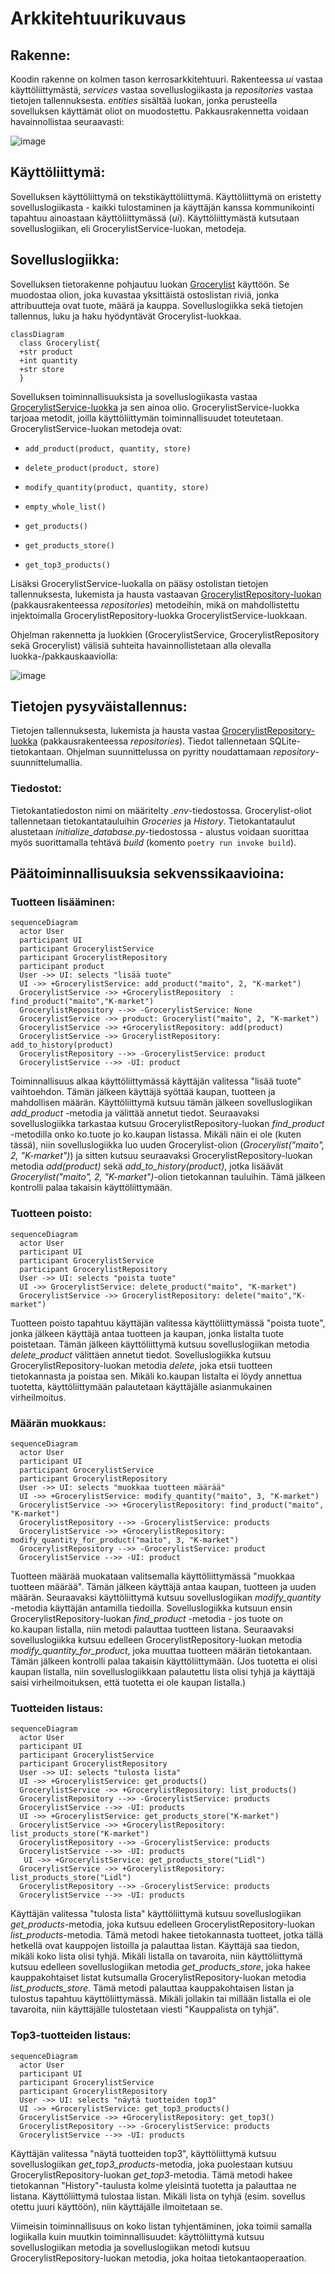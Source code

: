 # Arkkitehtuurikuvaus

## Rakenne:
Koodin rakenne on kolmen tason kerrosarkkitehtuuri. Rakenteessa *ui* vastaa käyttöliittymästä, *services* vastaa sovelluslogiikasta ja *repositories* vastaa tietojen tallennuksesta. *entities* sisältää luokan, jonka perusteella sovelluksen käyttämät oliot on muodostettu. Pakkausrakennetta voidaan havainnollistaa seuraavasti:

![image](https://user-images.githubusercontent.com/78747844/206843117-edf13d7d-cbcd-4368-a443-c858d40ba2aa.png)

## Käyttöliittymä:
Sovelluksen käyttöliittymä on tekstikäyttöliittymä. Käyttöliittymä on eristetty sovelluslogiikasta - kaikki tulostaminen ja käyttäjän kanssa kommunikointi tapahtuu ainoastaan käyttöliittymässä (*ui*). Käyttöliittymästä kutsutaan sovelluslogiikan, eli GrocerylistService-luokan, metodeja.

## Sovelluslogiikka:
Sovelluksen tietorakenne pohjautuu luokan [Grocerylist](https://github.com/ounisk/ot_harjoitustyo/blob/master/src/entities/grocerylist_entity.py) käyttöön. Se muodostaa olion, joka kuvastaa yksittäistä ostoslistan riviä, jonka attribuutteja ovat tuote, määrä ja kauppa. Sovelluslogiikka sekä tietojen tallennus, luku ja haku hyödyntävät Grocerylist-luokkaa.

```mermaid
classDiagram
  class Grocerylist{
  +str product
  +int quantity
  +str store
  }
  ```
Sovelluksen toiminnallisuuksista ja sovelluslogiikasta vastaa [GrocerylistService-luokka](https://github.com/ounisk/ot_harjoitustyo/blob/master/src/services/grocerylist_service.py) ja sen ainoa olio. GrocerylistService-luokka tarjoaa metodit, joilla käyttöliittymän toiminnallisuudet toteutetaan. GrocerylistService-luokan metodeja ovat:

- `add_product(product, quantity, store)`

- `delete_product(product, store)`

- `modify_quantity(product, quantity, store)`

- `empty_whole_list()`

- `get_products()`

-  `get_products_store()`

-  `get_top3_products()`


Lisäksi GrocerylistService-luokalla on pääsy ostolistan tietojen tallennuksesta, lukemista ja hausta vastaavan [GrocerylistRepository-luokan](https://github.com/ounisk/ot_harjoitustyo/blob/master/src/repositories/grocerylist_repository.py) (pakkausrakenteessa *repositories*) metodeihin, mikä on mahdollistettu injektoimalla GrocerylistRepository-luokka GrocerylistService-luokkaan.     

Ohjelman rakennetta ja luokkien (GrocerylistService, GrocerylistRepository sekä Grocerylist) välisiä suhteita havainnollistetaan alla olevalla luokka-/pakkauskaaviolla:

![image](https://user-images.githubusercontent.com/78747844/206849601-bb0da61a-e4b1-4b31-a00e-e33fc79102e7.png)

## Tietojen pysyväistallennus:
Tietojen tallennuksesta, lukemista ja hausta vastaa [GrocerylistRepository-luokka](https://github.com/ounisk/ot_harjoitustyo/blob/master/src/repositories/grocerylist_repository.py) (pakkausrakenteessa *repositories*). Tiedot tallennetaan SQLite-tietokantaan. Ohjelman suunnittelussa on pyritty noudattamaan *repository*-suunnittelumallia.

### Tiedostot:
Tietokantatiedoston nimi on määritelty *.env*-tiedostossa. 
Grocerylist-oliot tallennetaan tietokantatauluihin *Groceries* ja *History*. Tietokantataulut alustetaan *initialize_database.py*-tiedostossa - alustus voidaan suorittaa myös suorittamalla tehtävä *build* (komento `poetry run invoke build`).

## Päätoiminnallisuuksia sekvenssikaavioina:
### Tuotteen lisääminen:
  
```mermaid
sequenceDiagram
  actor User
  participant UI
  participant GrocerylistService
  participant GrocerylistRepository
  participant product
  User ->> UI: selects "lisää tuote"
  UI ->> +GrocerylistService: add_product("maito", 2, "K-market")
  GrocerylistService ->> +GrocerylistRepository  : find_product("maito","K-market")
  GrocerylistRepository -->> -GrocerylistService: None
  GrocerylistService ->> product: Grocerylist("maito", 2, "K-market")
  GrocerylistService ->> +GrocerylistRepository: add(product)
  GrocerylistService ->> GrocerylistRepository: add_to_history(product)
  GrocerylistRepository -->> -GrocerylistService: product
  GrocerylistService -->> -UI: product  
``` 
Toiminnallisuus alkaa käyttöliittymässä käyttäjän valitessa "lisää tuote" vaihtoehdon. Tämän jälkeen käyttäjä syöttää kaupan, tuotteen ja mahdollisen määrän. Käyttöliittymä kutsuu tämän jälkeen sovelluslogiikan *add_product* -metodia ja välittää annetut tiedot. Seuraavaksi sovelluslogiikka tarkastaa kutsuu GrocerylistRepository-luokan *find_product* -metodilla onko ko.tuote jo ko.kaupan listassa. Mikäli näin ei ole (kuten tässä), niin sovelluslogiikka luo uuden Grocerylist-olion (*Grocerylist("maito", 2, "K-market")*) ja sitten kutsuu seuraavaksi GrocerylistRepository-luokan metodia *add(product)* sekä *add_to_history(product)*, jotka lisäävät *Grocerylist("maito", 2, "K-market")*-olion tietokannan tauluihin. Tämä jälkeen kontrolli palaa takaisin käyttöliittymään.

### Tuotteen poisto:
```mermaid
sequenceDiagram
  actor User
  participant UI
  participant GrocerylistService
  participant GrocerylistRepository
  User ->> UI: selects "poista tuote"
  UI ->> GrocerylistService: delete_product("maito", "K-market")
  GrocerylistService ->> GrocerylistRepository: delete("maito","K-market")
``` 
Tuotteen poisto tapahtuu käyttäjän valitessa käyttöliittymässä "poista tuote", jonka jälkeen käyttäjä antaa tuotteen ja kaupan, jonka listalta tuote poistetaan. Tämän jälkeen käyttöliittymä kutsuu sovelluslogiikan metodia *delete_product* välittäen annetut tiedot. Sovelluslogiikka kutsuu GrocerylistRepository-luokan metodia *delete*, joka etsii tuotteen tietokannasta ja poistaa sen. Mikäli ko.kaupan listalta ei löydy annettua tuotetta, käyttöliittymään palautetaan käyttäjälle asianmukainen virheilmoitus.


### Määrän muokkaus:
```mermaid
sequenceDiagram
  actor User
  participant UI
  participant GrocerylistService
  participant GrocerylistRepository
  User ->> UI: selects "muokkaa tuotteen määrää"
  UI ->> +GrocerylistService: modify_quantity("maito", 3, "K-market")
  GrocerylistService ->> +GrocerylistRepository: find_product("maito", "K-market")
  GrocerylistRepository -->> -GrocerylistService: products  
  GrocerylistService ->> +GrocerylistRepository: modify_quantity_for_product("maito", 3, "K-market")
  GrocerylistRepository -->> -GrocerylistService: product
  GrocerylistService -->> -UI: product 
  ``` 
  Tuotteen määrää muokataan valitsemalla käyttöliittymässä "muokkaa tuotteen määrää". Tämän jälkeen käyttäjä antaa kaupan, tuotteen ja uuden määrän. Seuraavaksi käyttöliittymä kutsuu sovelluslogiikan *modify_quantity* -metodia käyttäjän antamilla tiedoilla. Sovelluslogiikka kutsuun ensin GrocerylistRepository-luokan *find_product* -metodia - jos tuote on ko.kaupan listalla, niin metodi palauttaa tuotteen listana. Seuraavaksi sovelluslogiikka kutsuu edelleen GrocerylistRepository-luokan metodia *modify_quantity_for_product*, joka muuttaa tuotteen määrän tietokantaan. Tämän jälkeen kontrolli palaa takaisin käyttöliittymään. (Jos tuotetta ei olisi kaupan listalla, niin sovelluslogiikkaan palautettu lista olisi tyhjä ja käyttäjä saisi virheilmoituksen, että tuotetta ei ole kaupan listalla.)  

### Tuotteiden listaus:
```mermaid
sequenceDiagram
  actor User
  participant UI
  participant GrocerylistService
  participant GrocerylistRepository
  User ->> UI: selects "tulosta lista"
  UI ->> +GrocerylistService: get_products()
  GrocerylistService ->> +GrocerylistRepository: list_products()
  GrocerylistRepository -->> -GrocerylistService: products 
  GrocerylistService -->> -UI: products
  UI ->> +GrocerylistService: get_products_store("K-market")
  GrocerylistService ->> +GrocerylistRepository: list_products_store("K-market")
  GrocerylistRepository -->> -GrocerylistService: products
  GrocerylistService -->> -UI: products
   UI ->> +GrocerylistService: get_products_store("Lidl")
  GrocerylistService ->> +GrocerylistRepository: list_products_store("Lidl")
  GrocerylistRepository -->> -GrocerylistService: products
  GrocerylistService -->> -UI: products
 ``` 
  Käyttäjän valitessa "tulosta lista" käyttöliittymä kutsuu sovelluslogiikan *get_products*-metodia, joka kutsuu edelleen GrocerylistRepository-luokan *list_products*-metodia. Tämä metodi hakee tietokannasta tuotteet, jotka tällä hetkellä ovat kauppojen listoilla ja palauttaa listan. Käyttäjä saa tiedon, mikäli koko lista olisi tyhjä. Mikäli listalla on tavaroita, niin käyttöliittymä kutsuu edelleen sovelluslogiikan metodia *get_products_store*, joka hakee kauppakohtaiset listat kutsumalla GrocerylistRepository-luokan metodia *list_products_store*. Tämä metodi palauttaa kauppakohtaisen listan ja tulostus tapahtuu käyttöliittymässä. Mikäli jollakin tai millään listalla ei ole tavaroita, niin käyttäjälle tulostetaan viesti "Kauppalista on tyhjä".  
  

### Top3-tuotteiden listaus:
```mermaid
sequenceDiagram
  actor User
  participant UI
  participant GrocerylistService
  participant GrocerylistRepository
  User ->> UI: selects "näytä tuotteiden top3"
  UI ->> +GrocerylistService: get_top3_products()
  GrocerylistService ->> +GrocerylistRepository: get_top3()
  GrocerylistRepository -->> -GrocerylistService: products 
  GrocerylistService -->> -UI: products
 ``` 
Käyttäjän valitessa "näytä tuotteiden top3", käyttöliittymä kutsuu sovelluslogiikan *get_top3_products*-metodia, joka puolestaan kutsuu GrocerylistRepository-luokan *get_top3*-metodia. Tämä metodi hakee tietokannan "History"-taulusta kolme yleisintä tuotetta ja palauttaa ne listana. Käyttöliittymä tulostaa listan. Mikäli lista on tyhjä (esim. sovellus otettu juuri käyttöön), niin käyttäjälle ilmoitetaan se. 

Viimeisin toiminnallisuus on koko listan tyhjentäminen, joka toimii samalla logiikalla kuin muutkin toiminnallisuudet: käyttöliittymä kutsuu sovelluslogiikan metodia ja sovelluslogiikan metodi kutsuu GrocerylistRepository-luokan metodia, joka hoitaa tietokantaoperaation.
 
 
